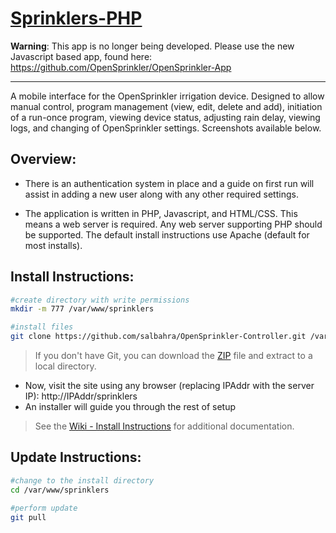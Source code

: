 [Sprinklers-PHP](http://salbahra.github.io/OpenSprinkler-Controller)
========================

**Warning**: This app is no longer being developed. Please use the new Javascript based app, found here: https://github.com/OpenSprinkler/OpenSprinkler-App

---

A mobile interface for the OpenSprinkler irrigation device. Designed to allow manual control, program management (view, edit, delete and add), initiation of a run-once program, viewing device status, adjusting rain delay, viewing logs, and changing of OpenSprinkler settings. Screenshots available below.

Overview:
---------

+ There is an authentication system in place and a guide on first run will assist in adding a new user along with any other required settings.

+ The application is written in PHP, Javascript, and HTML/CSS. This means a web server is required. Any web server supporting PHP should be supported. The default install instructions use Apache (default for most installs).

Install Instructions:
---------------------

```sh
#create directory with write permissions
mkdir -m 777 /var/www/sprinklers

#install files
git clone https://github.com/salbahra/OpenSprinkler-Controller.git /var/www/sprinklers

```
> If you don't have Git, you can download the [ZIP](https://github.com/salbahra/Sprinklers-PHP/archive/master.zip) file and extract to a local directory.

+ Now, visit the site using any browser (replacing IPAddr with the server IP): http://IPAddr/sprinklers
+ An installer will guide you through the rest of setup

> See the [Wiki - Install Instructions](https://github.com/salbahra/Sprinklers-PHP/wiki/Install-Instructions) for additional documentation.

Update Instructions:
--------------------

```sh
#change to the install directory
cd /var/www/sprinklers

#perform update
git pull
```

